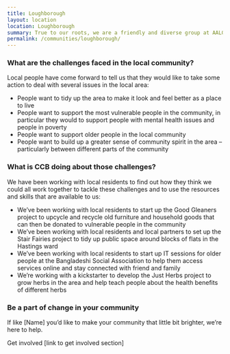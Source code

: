 ```yaml
---
title: Loughborough
layout: location
location: Loughborough
summary: True to our roots, we are a friendly and diverse group at AALGS.
permalink: /communities/loughborough/
---
```


### What are the challenges faced in the local community? 

Local people have come forward to tell us that they would like to take some action to deal with several issues in the local area: 

* People want to tidy up the area to make it look and feel better as a place to live 
* People want to support the most vulnerable people in the community, in particular they would to support people with mental health issues and people in poverty 
* People want to support older people in the local community
* People want to build up a greater sense of community spirit in the area – particularly between different parts of the community

### What is CCB doing about those challenges? 

We have been working with local residents to find out how they think we could all work together to tackle these challenges and to use the resources and skills that are available to us:

* We’ve been working with local residents to start up the Good Gleaners project to upcycle and recycle old furniture and household goods that can then be donated to vulnerable people in the community
* We’ve been working with local residents and local partners to set up the Stair Fairies project to tidy up public space around blocks of flats in the Hastings ward
* We’ve been working with local residents to start up IT sessions for older people at the Bangladeshi Social Association to help them access services online and stay connected with friend and family
* We’re working with a kickstarter to develop the Just Herbs project to grow herbs in the area and help teach people about the health benefits of different herbs

### Be a part of change in your community

If like [Name] you’d like to make your community that little bit brighter, we’re here to help. 

Get involved [link to get involved section]